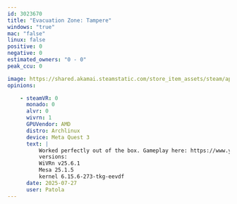 ```yaml
---
id: 3023670
title: "Evacuation Zone: Tampere"
windows: "true"
mac: "false"
linux: false
positive: 0
negative: 0
estimated_owners: "0 - 0"
peak_ccu: 0

image: https://shared.akamai.steamstatic.com/store_item_assets/steam/apps/3023670/header.jpg?t=1721725925
opinions:

    - steamVR: 0
      monado: 0
      alvr: 0
      wivrn: 1
      GPUVendor: AMD
      distro: Archlinux
      device: Meta Quest 3
      text: |
          Worked perfectly out of the box. Gameplay here: https://www.youtube.com/watch?v=7ME42wrhm_M
          versions:
          WiVRn v25.6.1
          Mesa 25.1.5
          kernel 6.15.6-273-tkg-eevdf
      date: 2025-07-27
      user: Patola
---
```

